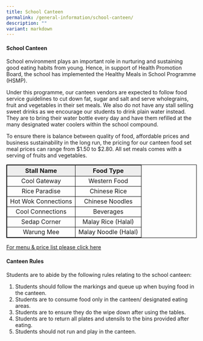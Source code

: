 ```yaml
---
title: School Canteen
permalink: /general-information/school-canteen/
description: ""
variant: markdown
---
```

#### School Canteen

School environment plays an important role in nurturing and sustaining good eating habits from young. Hence, in support of Health Promotion Board, the school has implemented the Healthy Meals in School Programme (HSMP).
 
Under this programme, our canteen vendors are expected to follow food service guidelines to cut down fat, sugar and salt and serve wholegrains, fruit and vegetables in their set meals. We also do not have any stall selling sweet drinks as we encourage our students to drink plain water instead. They are to bring their water bottle every day and have them refilled at the many designated water coolers within the school compound. 

To ensure there is balance between quality of food, affordable prices and business sustainability in the long run, the pricing for our canteen food set meal prices can range from $1.50 to $2.80. All set meals comes with a serving of fruits and vegetables.

<style>
table, td, th {
  border: 1px solid black;
}

table {
  border-collapse: collapse;
  width: 100%;
}
	
td {
  text-align: center;
}
</style>

<table>
	<tbody><tr>
		<th bgcolor="#eee"> Stall Name </th>
		<th bgcolor="#eee"> Food Type </th>
  	</tr>
	<tr>
		<td> Cool Gateway </td>
		<td> Western Food </td>
	</tr>
	<tr>
		<td> Rice Paradise </td>
		<td> Chinese Rice </td>
	</tr>
	<tr>
		<td> Hot Wok Connections </td>
		<td> Chinese Noodles </td>
	</tr>
	<tr>
		<td> Cool Connections </td>
		<td> Beverages </td>
	</tr>
	<tr>
		<td> Sedap Corner </td>
		<td> Malay Rice (Halal) </td>
	</tr>
	<tr>
		<td> Warung Mee </td>
		<td> Malay Noodle (Halal) </td>
	</tr></tbody></table>

[For menu &amp; price list please click here](/files/GO%20PDF/Canteen_Price_List_20240426.pdf)

#### Canteen Rules

Students are to abide by the following rules relating to the school canteen:

1.	Students should follow the markings and queue up when buying food in the canteen.
2.	Students are to consume food only in the canteen/ designated eating areas.
3.	Students are to ensure they do the wipe down after using the tables.
4.	Students are to return all plates and utensils to the bins provided after eating.
5.	Students should not run and play in the canteen.
